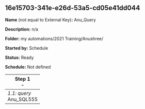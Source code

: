 ## 16e15703-341e-e26d-53a5-cd05e41dd044

**Name** (not equal to External Key)**:** Anu_Query

**Description:** n/a

**Folder:** my automations/2021 Training/Anushree/

**Started by:** Schedule

**Status:** Ready

**Schedule:** Not defined

| Step 1<br>_-_ |
| --- |
| _1.1: query_<br>Anu_SQL555 |

